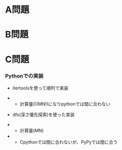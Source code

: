 # A問題

# B問題

# C問題
### Pythonでの実装
- itertoolsを使って順列で実装
- - 計算量O(MN!)になりpythonでは間に合わない

- dfs(深さ優先探索)を使った実装
- - 計算量(MN)
- - Cpythonでは間に合わないが、PyPyでは間に合う